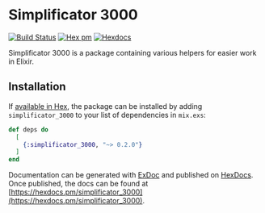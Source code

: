 Simplificator 3000
=====
[![Build Status](https://github.com/KeenMate/simplificator_3000/workflows/CI/badge.svg)](https://github.com/elixir-ecto/postgrex/actions) [![Hex pm](http://img.shields.io/hexpm/v/simplificator_3000.svg?style=flat)](https://hex.pm/packages/simplificator_3000) [![Hexdocs](https://img.shields.io/badge/hex-docs-blue.svg?style=flat)](https://hexdocs.pm/simplificator_3000/)

Simplificator 3000 is a package containing various helpers for easier work in Elixir.

## Installation

If [available in Hex](https://hex.pm/docs/publish), the package can be installed
by adding `simplificator_3000` to your list of dependencies in `mix.exs`:

```elixir
def deps do
  [
    {:simplificator_3000, "~> 0.2.0"}
  ]
end
```

Documentation can be generated with [ExDoc](https://github.com/elixir-lang/ex_doc)
and published on [HexDocs](https://hexdocs.pm). Once published, the docs can
be found at [https://hexdocs.pm/simplificator_3000](https://hexdocs.pm/simplificator_3000).

